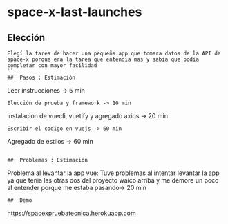 # space-x-last-launches
##  Elección
```
Elegí la tarea de hacer una pequeña app que tomara datos de la API de space-x porque era la tarea que entendia mas y sabia que podia completar con mayor facilidad
``
##  Pasos : Estimación
```
Leer instrucciones -> 5 min
```
Elección de prueba y framework -> 10 min
```
instalacion de vuecli, vuetify y agregado axios -> 20 min
```
Escribir el codigo en vuejs -> 60 min
```
Agregado de estilos -> 60 min
```

##  Problemas : Estimación
```
Problema al levantar la app vue: Tuve problemas al intentar levantar la app ya que tenia las otras dos del proyecto waico arriba y me demore un poco al entender porque me estaba pasando-> 20 min
```
##  Demo
```
https://spacexpruebatecnica.herokuapp.com
```
